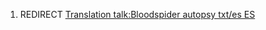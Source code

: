 1.  REDIRECT [Translation talk:Bloodspider autopsy txt/es
    ES](Translation_talk:Bloodspider_autopsy_txt/es_ES "wikilink")